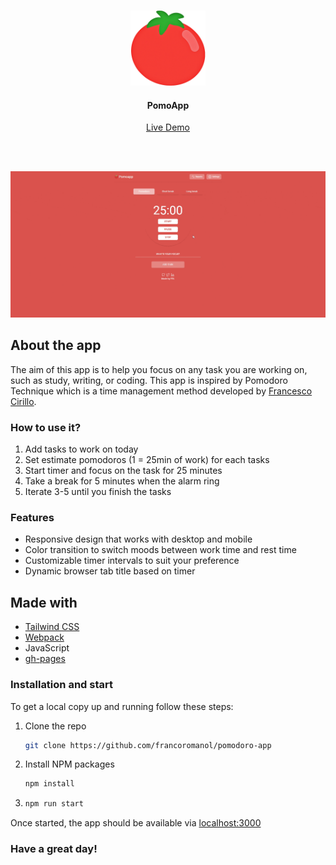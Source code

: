 <!-- REPO TITLE -->
<br />
<p align="center">
  <img src="readme/logo.png" alt="Logo" height="120">
  <h4 align="center">PomoApp</h4>
  <p align="center">
    <a href="https://francoromanol.github.io/pomodoro-app/">Live Demo</a>
  </p>
</p>

<br />
<br />


![product-screenshot]
<!-- ABOUT THE PROJECT -->
## About the app
The aim of this app is to help you focus on any task you are working on, such as study, writing, or coding. This app is inspired by Pomodoro Technique which is a time management method developed by [Francesco Cirillo](https://francescocirillo.com/pages/pomodoro-technique).

### How to use it?
1. Add tasks to work on today
2. Set estimate pomodoros (1 = 25min of work) for each tasks
3. Start timer and focus on the task for 25 minutes
4. Take a break for 5 minutes when the alarm ring
5. Iterate 3-5 until you finish the tasks

### Features
 * Responsive design that works with desktop and mobile
 * Color transition to switch moods between work time and rest time
 * Customizable timer intervals to suit your preference
 * Dynamic browser tab title based on timer


## Made with
* [Tailwind CSS](https://tailwindcss.com/)
* [Webpack](https://webpack.js.org/)
* JavaScript
* [gh-pages](https://github.com/tschaub/gh-pages)


### Installation and start
To get a local copy up and running follow these steps:

1. Clone the repo
   ```sh
   git clone https://github.com/francoromanol/pomodoro-app
   ```
2. Install NPM packages
   ```sh
   npm install
   ```
3. 
    ```sh
    npm run start
    ```

Once started, the app should be available via [localhost:3000](http://localhost:3000)


### Have a great day!

<!-- MARKDOWN LINKS & IMAGES -->
<!-- https://www.markdownguide.org/basic-syntax/#reference-style-links -->
[product-screenshot]: readme/recording.gif
